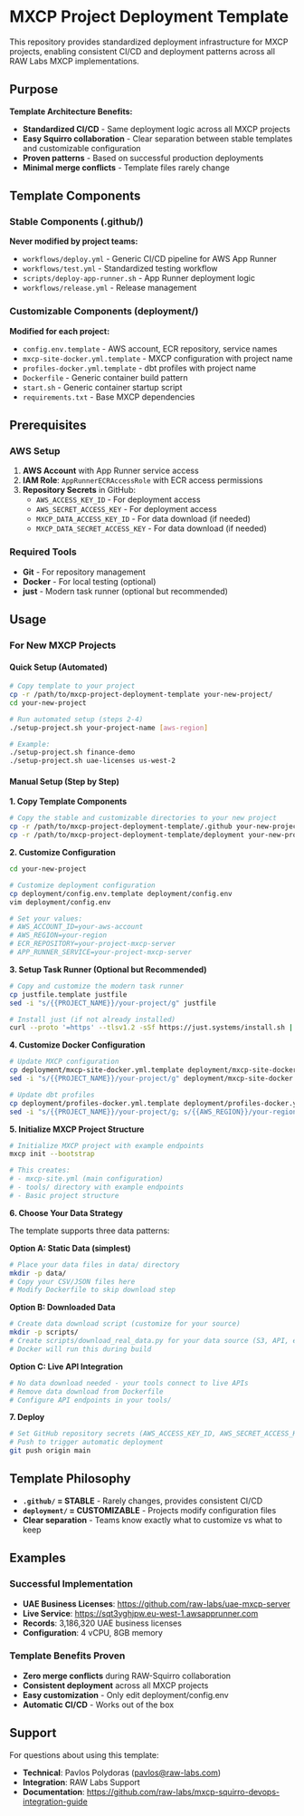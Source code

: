 # MXCP Project Deployment Template

This repository provides standardized deployment infrastructure for MXCP projects, enabling consistent CI/CD and deployment patterns across all RAW Labs MXCP implementations.

## Purpose

**Template Architecture Benefits:**
- **Standardized CI/CD** - Same deployment logic across all MXCP projects
- **Easy Squirro collaboration** - Clear separation between stable templates and customizable configuration
- **Proven patterns** - Based on successful production deployments
- **Minimal merge conflicts** - Template files rarely change

## Template Components

### Stable Components (.github/)
**Never modified by project teams:**
- `workflows/deploy.yml` - Generic CI/CD pipeline for AWS App Runner
- `workflows/test.yml` - Standardized testing workflow
- `scripts/deploy-app-runner.sh` - App Runner deployment logic
- `workflows/release.yml` - Release management

### Customizable Components (deployment/)
**Modified for each project:**
- `config.env.template` - AWS account, ECR repository, service names
- `mxcp-site-docker.yml.template` - MXCP configuration with project name
- `profiles-docker.yml.template` - dbt profiles with project name
- `Dockerfile` - Generic container build pattern
- `start.sh` - Generic container startup script
- `requirements.txt` - Base MXCP dependencies

## Prerequisites

### AWS Setup
1. **AWS Account** with App Runner service access
2. **IAM Role**: `AppRunnerECRAccessRole` with ECR access permissions
3. **Repository Secrets** in GitHub:
   - `AWS_ACCESS_KEY_ID` - For deployment access
   - `AWS_SECRET_ACCESS_KEY` - For deployment access
   - `MXCP_DATA_ACCESS_KEY_ID` - For data download (if needed)
   - `MXCP_DATA_SECRET_ACCESS_KEY` - For data download (if needed)

### Required Tools
- **Git** - For repository management
- **Docker** - For local testing (optional)
- **just** - Modern task runner (optional but recommended)

## Usage

### For New MXCP Projects

#### Quick Setup (Automated)

```bash
# Copy template to your project
cp -r /path/to/mxcp-project-deployment-template your-new-project/
cd your-new-project

# Run automated setup (steps 2-4)
./setup-project.sh your-project-name [aws-region]

# Example:
./setup-project.sh finance-demo
./setup-project.sh uae-licenses us-west-2
```

#### Manual Setup (Step by Step)

**1. Copy Template Components**
```bash
# Copy the stable and customizable directories to your new project
cp -r /path/to/mxcp-project-deployment-template/.github your-new-project/
cp -r /path/to/mxcp-project-deployment-template/deployment your-new-project/
```

**2. Customize Configuration**
```bash
cd your-new-project

# Customize deployment configuration
cp deployment/config.env.template deployment/config.env
vim deployment/config.env

# Set your values:
# AWS_ACCOUNT_ID=your-aws-account
# AWS_REGION=your-region  
# ECR_REPOSITORY=your-project-mxcp-server
# APP_RUNNER_SERVICE=your-project-mxcp-server
```

**3. Setup Task Runner (Optional but Recommended)**
```bash
# Copy and customize the modern task runner
cp justfile.template justfile
sed -i "s/{{PROJECT_NAME}}/your-project/g" justfile

# Install just (if not already installed)
curl --proto '=https' --tlsv1.2 -sSf https://just.systems/install.sh | bash -s -- --to ~/.local/bin
```

**4. Customize Docker Configuration**
```bash
# Update MXCP configuration
cp deployment/mxcp-site-docker.yml.template deployment/mxcp-site-docker.yml
sed -i "s/{{PROJECT_NAME}}/your-project/g" deployment/mxcp-site-docker.yml

# Update dbt profiles
cp deployment/profiles-docker.yml.template deployment/profiles-docker.yml
sed -i "s/{{PROJECT_NAME}}/your-project/g; s/{{AWS_REGION}}/your-region/g" deployment/profiles-docker.yml
```

**5. Initialize MXCP Project Structure**
```bash
# Initialize MXCP project with example endpoints
mxcp init --bootstrap

# This creates:
# - mxcp-site.yml (main configuration)
# - tools/ directory with example endpoints
# - Basic project structure
```

**6. Choose Your Data Strategy**

The template supports three data patterns:

**Option A: Static Data (simplest)**
```bash
# Place your data files in data/ directory
mkdir -p data/
# Copy your CSV/JSON files here
# Modify Dockerfile to skip download step
```

**Option B: Downloaded Data**
```bash
# Create data download script (customize for your source)
mkdir -p scripts/
# Create scripts/download_real_data.py for your data source (S3, API, etc.)
# Docker will run this during build
```

**Option C: Live API Integration**
```bash
# No data download needed - your tools connect to live APIs
# Remove data download from Dockerfile
# Configure API endpoints in your tools/
```

**7. Deploy**
```bash
# Set GitHub repository secrets (AWS_ACCESS_KEY_ID, AWS_SECRET_ACCESS_KEY)
# Push to trigger automatic deployment
git push origin main
```

## Template Philosophy

- **`.github/` = STABLE** - Rarely changes, provides consistent CI/CD
- **`deployment/` = CUSTOMIZABLE** - Projects modify configuration files
- **Clear separation** - Teams know exactly what to customize vs what to keep

## Examples

### Successful Implementation
- **UAE Business Licenses**: https://github.com/raw-labs/uae-mxcp-server
- **Live Service**: https://sqt3yghjpw.eu-west-1.awsapprunner.com
- **Records**: 3,186,320 UAE business licenses
- **Configuration**: 4 vCPU, 8GB memory

### Template Benefits Proven
- **Zero merge conflicts** during RAW-Squirro collaboration
- **Consistent deployment** across all MXCP projects  
- **Easy customization** - Only edit deployment/config.env
- **Automatic CI/CD** - Works out of the box

## Support

For questions about using this template:
- **Technical**: Pavlos Polydoras (pavlos@raw-labs.com)
- **Integration**: RAW Labs Support
- **Documentation**: https://github.com/raw-labs/mxcp-squirro-devops-integration-guide
